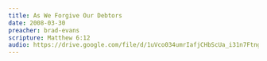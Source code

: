 ```yaml
---
title: As We Forgive Our Debtors
date: 2008-03-30
preacher: brad-evans
scripture: Matthew 6:12
audio: https://drive.google.com/file/d/1uVco034umrIafjCHbScUa_i31n7Ftngs/view
---
```

